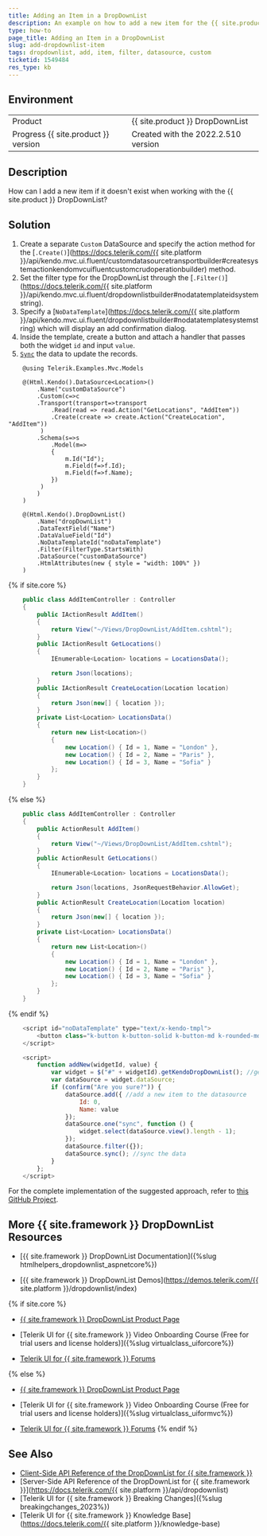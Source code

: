 ```yaml
---
title: Adding an Item in a DropDownList
description: An example on how to add a new item for the {{ site.product }} DropDownList.
type: how-to
page_title: Adding an Item in a DropDownList
slug: add-dropdownlist-item
tags: dropdownlist, add, item, filter, datasource, custom
ticketid: 1549484
res_type: kb
---
```


## Environment

<table>
 <tr>
  <td>Product</td>
  <td>{{ site.product }} DropDownList</td>
 </tr>
 <tr>
  <td>Progress {{ site.product }} version</td>
  <td>Created with the 2022.2.510 version</td>
 </tr>
</table>

## Description

How can I add a new item if it doesn't exist when working with the {{ site.product }} DropDownList?

## Solution

1. Create a separate `Custom` DataSource and specify the action method for the [`.Create()`](https://docs.telerik.com/{{ site.platform }}/api/kendo.mvc.ui.fluent/customdatasourcetransportbuilder#createsystemactionkendomvcuifluentcustomcrudoperationbuilder) method.
1. Set the filter type for the DropDownList through the [`.Filter()`](https://docs.telerik.com/{{ site.platform }}/api/kendo.mvc.ui.fluent/dropdownlistbuilder#nodatatemplateidsystemstring).
1. Specify a [`NoDataTemplate`](https://docs.telerik.com/{{ site.platform }}/api/kendo.mvc.ui.fluent/dropdownlistbuilder#nodatatemplatesystemstring) which will display an add confirmation dialog. 
1. Inside the template, create a button and attach a handler that passes both the widget `id` and input `value`.
1. [`Sync`](https://docs.telerik.com/kendo-ui/api/javascript/data/datasource/events/sync) the data to update the records.

```Index.cshtml
    @using Telerik.Examples.Mvc.Models

    @(Html.Kendo().DataSource<Location>()
        .Name("customDataSource")
        .Custom(c=>c
        .Transport(transport=>transport
            .Read(read => read.Action("GetLocations", "AddItem"))
            .Create(create => create.Action("CreateLocation", "AddItem"))
         )
        .Schema(s=>s
            .Model(m=>
            {
                m.Id("Id");
                m.Field(f=>f.Id);
                m.Field(f=>f.Name);
            })
         )
        )
    )

    @(Html.Kendo().DropDownList()
        .Name("dropDownList")
        .DataTextField("Name")
        .DataValueField("Id")
        .NoDataTemplateId("noDataTemplate")
        .Filter(FilterType.StartsWith)
        .DataSource("customDataSource")
        .HtmlAttributes(new { style = "width: 100%" })
    )
```
{% if site.core %}
```Controller.cs
    public class AddItemController : Controller
    {
        public IActionResult AddItem()
        {
            return View("~/Views/DropDownList/AddItem.cshtml");
        }
        public IActionResult GetLocations()
        {
            IEnumerable<Location> locations = LocationsData();

            return Json(locations);
        }
        public IActionResult CreateLocation(Location location)
        {
            return Json(new[] { location });
        }
        private List<Location> LocationsData()
        {
            return new List<Location>()
            {
                new Location() { Id = 1, Name = "London" },
                new Location() { Id = 2, Name = "Paris" },
                new Location() { Id = 3, Name = "Sofia" }
            };
        }
    }
```
{% else %}
```Controller.cs
    public class AddItemController : Controller
    {
        public ActionResult AddItem()
        {
            return View("~/Views/DropDownList/AddItem.cshtml");
        }
        public ActionResult GetLocations()
        {
            IEnumerable<Location> locations = LocationsData();

            return Json(locations, JsonRequestBehavior.AllowGet);
        }
        public ActionResult CreateLocation(Location location)
        {
            return Json(new[] { location });
        }
        private List<Location> LocationsData()
        {
            return new List<Location>()
            {
                new Location() { Id = 1, Name = "London" },
                new Location() { Id = 2, Name = "Paris" },
                new Location() { Id = 3, Name = "Sofia" }
            };
        }
    }
```
{% endif %}


```Script.js
    <script id="noDataTemplate" type="text/x-kendo-tmpl">
        <button class="k-button k-button-solid k-button-md k-rounded-md k-button-solid-base" onclick="addNew('#: instance.element[0].   id #', '#: instance.filterInput.val() #')">Add new item</button>
    </script>

    <script>
        function addNew(widgetId, value) {
            var widget = $("#" + widgetId).getKendoDropDownList(); //get the reference of the dropdownlist
            var dataSource = widget.dataSource;
            if (confirm("Are you sure?")) {
                dataSource.add({ //add a new item to the datasource
                    Id: 0,
                    Name: value
                });
                dataSource.one("sync", function () {
                    widget.select(dataSource.view().length - 1);
                });
                dataSource.filter({});
                dataSource.sync(); //sync the data
            }
        };
    </script> 
```

For the complete implementation of the suggested approach, refer to [this GitHub Project](https://github.com/telerik/ui-for-aspnet-core-examples/blob/master/Telerik.Examples.Mvc/Telerik.Examples.Mvc/Views/DropDownList/AddItem.cshtml).

## More {{ site.framework }} DropDownList Resources

* [{{ site.framework }} DropDownList Documentation]({%slug htmlhelpers_dropdownlist_aspnetcore%})

* [{{ site.framework }} DropDownList Demos](https://demos.telerik.com/{{ site.platform }}/dropdownlist/index)

{% if site.core %}
* [{{ site.framework }} DropDownList Product Page](https://www.telerik.com/aspnet-core-ui/dropdownlist)

* [Telerik UI for {{ site.framework }} Video Onboarding Course (Free for trial users and license holders)]({%slug virtualclass_uiforcore%})

* [Telerik UI for {{ site.framework }} Forums](https://www.telerik.com/forums/aspnet-core-ui)

{% else %}
* [{{ site.framework }} DropDownList Product Page](https://www.telerik.com/aspnet-mvc/grid)

* [Telerik UI for {{ site.framework }} Video Onboarding Course (Free for trial users and license holders)]({%slug virtualclass_uiformvc%})

* [Telerik UI for {{ site.framework }} Forums](https://www.telerik.com/forums/aspnet-mvc)
{% endif %}

## See Also

* [Client-Side API Reference of the DropDownList for {{ site.framework }}](https://docs.telerik.com/kendo-ui/api/javascript/ui/dropdownlist)
* [Server-Side API Reference of the DropDownList for {{ site.framework }}](https://docs.telerik.com/{{ site.platform }}/api/dropdownlist)
* [Telerik UI for {{ site.framework }} Breaking Changes]({%slug breakingchanges_2023%})
* [Telerik UI for {{ site.framework }} Knowledge Base](https://docs.telerik.com/{{ site.platform }}/knowledge-base)
